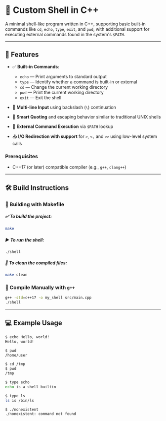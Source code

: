 # 🐚 Custom Shell in C++

A minimal shell-like program written in C++, supporting basic built-in commands like `cd`, `echo`, `type`, `exit`, and `pwd`, with additional support for executing external commands found in the system's `$PATH`.

---

## 🚀 Features

- ✅ **Built-in Commands**:
  - `echo` — Print arguments to standard output
  - `type` — Identify whether a command is built-in or external
  - `cd` — Change the current working directory
  - `pwd` — Print the current working directory
  - `exit` — Exit the shell

- 🔁 **Multi-line Input** using backslash (`\`) continuation
- 🧠 **Smart Quoting** and escaping behavior similar to traditional UNIX shells
- 🧰 **External Command Execution** via `$PATH` lookup
- 📤 **I/O Redirection with support** for `>`, `<,` and `>>` using low-level system calls

### Prerequisites

- C++17 (or later) compatible compiler (e.g., `g++`, `clang++`)

---
## 🛠️ Build Instructions

### 🔧 Building with Makefile

##### ✅ To build the project:

```bash
make
```
##### ▶️ To run the shell:
```
./shell
```
##### 🧹 To clean the compiled files:
```bash
make clean
```



### 🔨 Compile Manually with `g++`

```bash
g++ -std=c++17 -o my_shell src/main.cpp
./shell
```
---
## 💻 Example Usage

```bash
$ echo Hello, world!
Hello, world!

$ pwd
/home/user

$ cd /tmp
$ pwd
/tmp

$ type echo
echo is a shell builtin

$ type ls
ls is /bin/ls

$ ./nonexistent
./nonexistent: command not found

```

